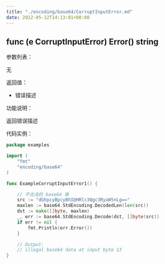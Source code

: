 ```yaml
---
title: "./encoding/base64/CorruptInputError.md"
date: 2022-05-12T14:13:01+08:00
---
```

## func (e CorruptInputError) Error() string

参数列表：

无

返回值：

- 错误描述

功能说明：

返回错误描述

代码实例：

```go
package examples

import (
    "fmt"
    "encoding/base64"
)

func ExampleCorruptInputError1() {

    // 不合法的 base64 串
    src := "dGhpcyBpcyBhI@HRlc3Qgc3RyaW5nLg=="
    maxlen := base64.StdEncoding.DecodedLen(len(src))
    dst := make([]byte, maxlen)
    _, err := base64.StdEncoding.Decode(dst, []byte(src))
    if err != nil {
        fmt.Println(err.Error())
    }

    // Output:
    // illegal base64 data at input byte 13
}
```
